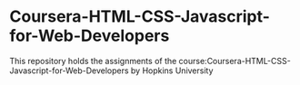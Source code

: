 # Coursera-HTML-CSS-Javascript-for-Web-Developers
This repository holds the assignments of the course:Coursera-HTML-CSS-Javascript-for-Web-Developers by Hopkins University
